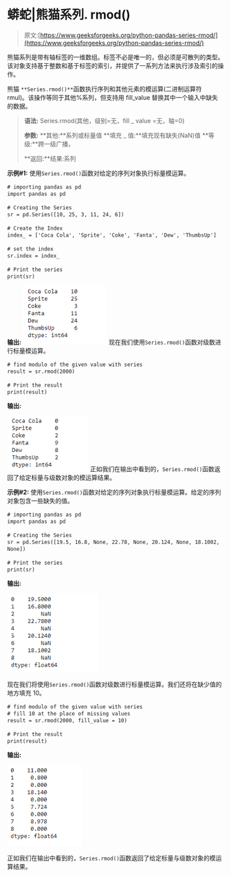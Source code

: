 # 蟒蛇|熊猫系列. rmod()

> 原文:[https://www.geeksforgeeks.org/python-pandas-series-rmod/](https://www.geeksforgeeks.org/python-pandas-series-rmod/)

熊猫系列是带有轴标签的一维数组。标签不必是唯一的，但必须是可散列的类型。该对象支持基于整数和基于标签的索引，并提供了一系列方法来执行涉及索引的操作。

熊猫 `**Series.rmod()**`函数执行序列和其他元素的模运算(二进制运算符 rmul)。该操作等同于其他%系列，但支持用 fill_value 替换其中一个输入中缺失的数据。

> **语法:** Series.rmod(其他，级别=无，fill _ value =无，轴=0)
> 
> **参数:**
> **其他:**系列或标量值
> **填充 _ 值:**填充现有缺失(NaN)值
> **等级:**跨一级广播，
> 
> **返回:**结果:系列

**示例#1:** 使用`Series.rmod()`函数对给定的序列对象执行标量模运算。

```
# importing pandas as pd
import pandas as pd

# Creating the Series
sr = pd.Series([10, 25, 3, 11, 24, 6])

# Create the Index
index_ = ['Coca Cola', 'Sprite', 'Coke', 'Fanta', 'Dew', 'ThumbsUp']

# set the index
sr.index = index_

# Print the series
print(sr)
```

**输出:**
![](img/dab04769c1239f7411b50876f1fa5e58.png)
现在我们使用`Series.rmod()`函数对级数进行标量模运算。

```
# find modulo of the given value with series
result = sr.rmod(2000)

# Print the result
print(result)
```

**输出:**

![](img/502f63e3bbb99c8c1ac2fb09dad1885b.png)
正如我们在输出中看到的，`Series.rmod()`函数返回了给定标量与级数对象的模运算结果。

**示例#2:** 使用`Series.rmod()`函数对给定的序列对象执行标量模运算。给定的序列对象包含一些缺失的值。

```
# importing pandas as pd
import pandas as pd

# Creating the Series
sr = pd.Series([19.5, 16.8, None, 22.78, None, 20.124, None, 18.1002, None])

# Print the series
print(sr)
```

**输出:**

![](img/c138b3dfc592caf9841b8cf3acb6efb0.png)

现在我们将使用`Series.rmod()`函数对级数进行标量模运算。我们还将在缺少值的地方填充 10。

```
# find modulo of the given value with series
# fill 10 at the place of missing values
result = sr.rmod(2000, fill_value = 10)

# Print the result
print(result)
```

**输出:**

![](img/1f6eafe1f59437b35f0089eb6ac7f4de.png)

正如我们在输出中看到的，`Series.rmod()`函数返回了给定标量与级数对象的模运算结果。